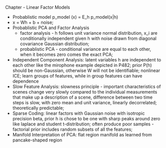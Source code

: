 Chapter - Linear Factor Models
- Probablistic model p_model (x) = E_h p_model(x|h)
- x = Wh + b + noise;
- Probablistic PCA and Factor Analysis
  - factor analysis - h follows unit variance normal distribution, x_i are conditionally independent given h with noise drawn from diagonal covariance Gaussian distribution;
  - probablistic PCA - conditional variance are equal to each other, when it becomes zero comes the exact PCA;
- Independent Component Analysis: latent variables h are independent to each other like the mirophone example depicted in P482; prior P(h) should be non-Gaussian, otherwise W will not be identifiable; nonlinear ICE; learn groups of features, while in group features can have dependence
- Slow Feature Analysis: slowness principle - important characteristics of scenes change very slowly compared to the individual measurements that make up a description of a scene, difference between two time steps is slow, with zero mean and unit variance, linearly decorrelated; theoretically predictable;
- Sparse Coding: linear factors with Gaussian noise with isotropic precision beta, prior h is chose to be one with sharp peaks around zero like laplace and student t-distribution; often produce poor samples - factorial prior includes random subsets of all the features;
- Manifold Interpretation of PCA: flat region manifold as learned from pancake-shaped region
